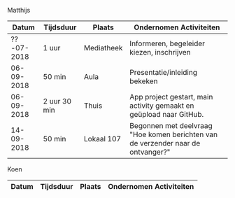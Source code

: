 Matthijs

|   Datum    | Tijdsduur     | Plaats     |          Ondernomen Activiteiten                                                 |
| ---------- | ------------- | ---------- | -------------------------------------------------------------------------------- |
| ??-07-2018 | 1 uur         | Mediatheek | Informeren, begeleider kiezen, inschrijven                                       |
| 06-09-2018 | 50 min        | Aula       | Presentatie/inleiding bekeken                                                    |
| 06-09-2018 | 2 uur 30 min  | Thuis      | App project gestart, main activity gemaakt en geüpload naar GitHub.              |
| 14-09-2018 | 50 min        | Lokaal 107 | Begonnen met deelvraag "Hoe komen berichten van de verzender naar de ontvanger?" |

Koen

| Datum  | Tijdsduur | Plaats | Ondernomen Activiteiten |
| ------ | --------- | ------ | ----------------------- |
